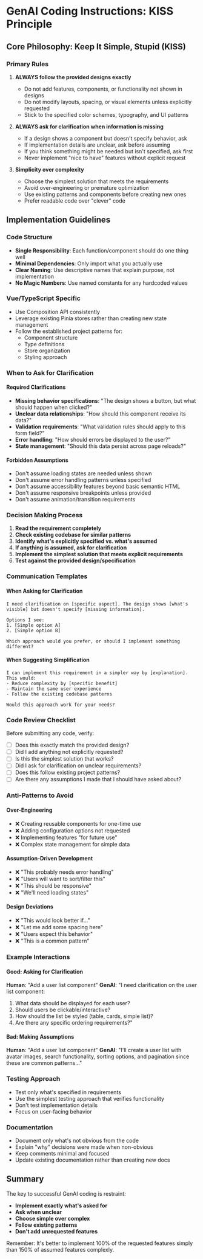 # GenAI Coding Instructions: KISS Principle

## Core Philosophy: Keep It Simple, Stupid (KISS)

### Primary Rules

1. **ALWAYS follow the provided designs exactly**
   - Do not add features, components, or functionality not shown in designs
   - Do not modify layouts, spacing, or visual elements unless explicitly requested
   - Stick to the specified color schemes, typography, and UI patterns

2. **ALWAYS ask for clarification when information is missing**
   - If a design shows a component but doesn't specify behavior, ask
   - If implementation details are unclear, ask before assuming
   - If you think something might be needed but isn't specified, ask first
   - Never implement "nice to have" features without explicit request

3. **Simplicity over complexity**
   - Choose the simplest solution that meets the requirements
   - Avoid over-engineering or premature optimization
   - Use existing patterns and components before creating new ones
   - Prefer readable code over "clever" code

## Implementation Guidelines

### Code Structure
- **Single Responsibility**: Each function/component should do one thing well
- **Minimal Dependencies**: Only import what you actually use
- **Clear Naming**: Use descriptive names that explain purpose, not implementation
- **No Magic Numbers**: Use named constants for any hardcoded values

### Vue/TypeScript Specific
- Use Composition API consistently
- Leverage existing Pinia stores rather than creating new state management
- Follow the established project patterns for:
  - Component structure
  - Type definitions
  - Store organization
  - Styling approach

### When to Ask for Clarification

#### Required Clarifications
- **Missing behavior specifications**: "The design shows a button, but what should happen when clicked?"
- **Unclear data relationships**: "How should this component receive its data?"
- **Validation requirements**: "What validation rules should apply to this form field?"
- **Error handling**: "How should errors be displayed to the user?"
- **State management**: "Should this data persist across page reloads?"

#### Forbidden Assumptions
- Don't assume loading states are needed unless shown
- Don't assume error handling patterns unless specified
- Don't assume accessibility features beyond basic semantic HTML
- Don't assume responsive breakpoints unless provided
- Don't assume animation/transition requirements

### Decision Making Process

1. **Read the requirement completely**
2. **Check existing codebase for similar patterns**
3. **Identify what's explicitly specified vs. what's assumed**
4. **If anything is assumed, ask for clarification**
5. **Implement the simplest solution that meets explicit requirements**
6. **Test against the provided design/specification**

### Communication Templates

#### When Asking for Clarification
```
I need clarification on [specific aspect]. The design shows [what's visible] but doesn't specify [missing information]. 

Options I see:
1. [Simple option A]
2. [Simple option B]

Which approach would you prefer, or should I implement something different?
```

#### When Suggesting Simplification
```
I can implement this requirement in a simpler way by [explanation]. 
This would:
- Reduce complexity by [specific benefit]
- Maintain the same user experience
- Follow the existing codebase patterns

Would this approach work for your needs?
```

### Code Review Checklist

Before submitting any code, verify:

- [ ] Does this exactly match the provided design?
- [ ] Did I add anything not explicitly requested?
- [ ] Is this the simplest solution that works?
- [ ] Did I ask for clarification on unclear requirements?
- [ ] Does this follow existing project patterns?
- [ ] Are there any assumptions I made that I should have asked about?

### Anti-Patterns to Avoid

#### Over-Engineering
- ❌ Creating reusable components for one-time use
- ❌ Adding configuration options not requested
- ❌ Implementing features "for future use"
- ❌ Complex state management for simple data

#### Assumption-Driven Development
- ❌ "This probably needs error handling"
- ❌ "Users will want to sort/filter this"
- ❌ "This should be responsive"
- ❌ "We'll need loading states"

#### Design Deviations
- ❌ "This would look better if..."
- ❌ "Let me add some spacing here"
- ❌ "Users expect this behavior"
- ❌ "This is a common pattern"

### Example Interactions

#### Good: Asking for Clarification
**Human**: "Add a user list component"
**GenAI**: "I need clarification on the user list component:
1. What data should be displayed for each user?
2. Should users be clickable/interactive?
3. How should the list be styled (table, cards, simple list)?
4. Are there any specific ordering requirements?"

#### Bad: Making Assumptions
**Human**: "Add a user list component"
**GenAI**: "I'll create a user list with avatar images, search functionality, sorting options, and pagination since these are common patterns..."

### Testing Approach

- Test only what's specified in requirements
- Use the simplest testing approach that verifies functionality
- Don't test implementation details
- Focus on user-facing behavior

### Documentation

- Document only what's not obvious from the code
- Explain "why" decisions were made when non-obvious
- Keep comments minimal and focused
- Update existing documentation rather than creating new docs

## Summary

The key to successful GenAI coding is restraint:
- **Implement exactly what's asked for**
- **Ask when unclear**
- **Choose simple over complex**
- **Follow existing patterns**
- **Don't add unrequested features**

Remember: It's better to implement 100% of the requested features simply than 150% of assumed features complexly.

